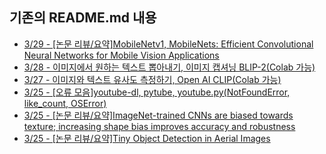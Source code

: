 
## 기존의 README.md 내용
 - [3/29 - [논문 리뷰/요약]MobileNetv1, MobileNets: Efficient Convolutional Neural Networks for Mobile Vision Applications](https://mvcv.tistory.com/22)
 - [3/28 - 이미지에서 원하는 텍스트 뽑아내기, 이미지 캡셔닝 BLIP-2(Colab 가능)](https://mvcv.tistory.com/21)
 - [3/27 - 이미지와 텍스트 유사도 측정하기, Open AI CLIP(Colab 가능)](https://mvcv.tistory.com/20)
 - [3/25 - [오류 모음]youtube-dl, pytube, youtube.py(NotFoundError, like_count, OSError)](https://mvcv.tistory.com/19)
 - [3/25 - [논문 리뷰/요약]ImageNet-trained CNNs are biased towards texture; increasing shape bias improves accuracy and robustness](https://mvcv.tistory.com/18)
 - [3/25 - [논문 리뷰/요약]Tiny Object Detection in Aerial Images](https://mvcv.tistory.com/17)
